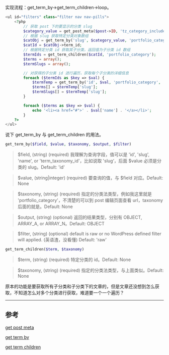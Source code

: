 实现流程：get_term_by->get_term_children->loop。

```php
<ul id="filters" class="filter nav nav-pills">
	<?php
		// 获取 post 下的要显示的分类 slug
		$category_value = get_post_meta($post->ID, 'tz_category_include', true);
		// 根据 slug 获取特定分类对象数组
		$catObj = get_term_by('slug', $category_value, 'portfolio_category');
		$catId = $catObj->term_id;
		// 根据特定分类 id 获取其子分类，返回值为子分类 id 数组
		$termIds = get_term_children($catId, 'portfolio_category');
		$terms = array();
		$termSlugs = array();

		// 对获得的子分类 id 进行遍历，获取每个子分类的详细信息
		foreach ($termIds as $key => $val) {
			$termTemp = get_term_by('id', $val, 'portfolio_category', 'ARRAY_A');
			$terms[] = $termTemp['slug'];
			$termSlugs[] = $termTemp['slug'];
		}

		foreach ($terms as $key => $val) {
			echo '<li><a href="#">' . $val['name'] . '</a></li>';
		}
	?>
</ul>
```

说下 get_term_by 与 get_term_children 的用法。

```php
get_term_by($field, $value, $taxonomy, $output, $filter)
```

> $field, (string) (required) 我理解为查询字段，值可以是 'id', 'slug', 'name', or 'term_taxonomy_id'，比如说取 'slug‘，后面 $value 必须是分类的 slug。Default: 'id'

> $value, (string|integer) (required) 要查询的值，与 $field 对应。Default: None

> $taxonomy, (string) (required) 指定的分类法类型，例如我这里就是 'portfolio_category'，不清楚的可以到 post 编辑页面查看 url，taxonomy 后面的就是。Default: None

> $output, (string) (optional) 返回的结果类型，分别有 OBJECT, ARRAY_A, or ARRAY_N。Default: OBJECT

> $filter, (string) (optional) default is raw or no WordPress defined filter will applied. (英语渣，没看懂) Default: 'raw'

```php
get_term_children($term, $taxonomy)
```

> $term, (string) (required) 特定分类的 id。Default: None

> $taxonomy, (string) (required) 指定的分类法类型，与上面类似。Default: None

原本的功能是要获取所有子分类和子分类下的文章的，但是文章还没想到怎么获取，不知道怎么对多个分类进行获取，难道要一个一个遍历？

---

## 参考

[get post meta](https://developer.wordpress.org/reference/functions/get_post_meta/)

[get term by](https://codex.wordpress.org/Function_Reference/get_term_by)

[get term children](https://codex.wordpress.org/Function_Reference/get_term_children)
